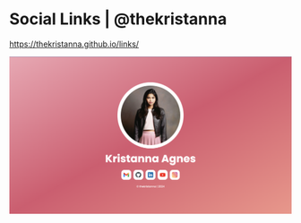 # Social Links | @thekristanna

https://thekristanna.github.io/links/

![Website Preview](img/screenshot-00.png)
